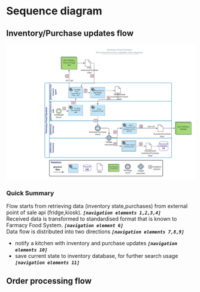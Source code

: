 # Sequence diagram

## Inventory/Purchase updates flow
!["Component diagram"](./images/us_purchase-inventory_feed_flow.png)
### Quick Summary
Flow starts from retrieving data (inventory state,purchases) from external point of sale api (fridge,kiosk). _**`[navigation elements 1,2,3,4]`**_  
Received data is transformed to standardised format that is known to Farmacy Food System. _**`[navigation element 6]`**_  
Data flow is distributed into two directions _**`[navigation elements 7,8,9]`**_
 - notify a kitchen with inventory and purchase updates _**`[navigation elements 10]`**_
 - save current state to inventory database, for further search usage _**`[navigation elements 11]`**_

## Order processing flow
